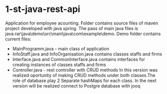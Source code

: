 # 1-st-java-rest-api
Application for employee acounting.
Folder contains source files of maven project developed with java spring. 
The pass of main java files is java.rar\java\demo\src\main\java\com\example\demo. Demo folder contains current files:
  - MainProgramm.java - main class of application
  - InfoStaff.java and InfoOrganisation.java contains classes staffs and firms 
  - Interface.java and CommonInterface.java contains interfaces for creating instances of classes staffs and firms 
  - Controller.java - rest controller with CRUD methods
In this version was realized oportunity of making CRUD methods under both classes.The role of database play 2 Separate hashMaps for each class. In the next version will be realized connect to Postgre database with jooq
